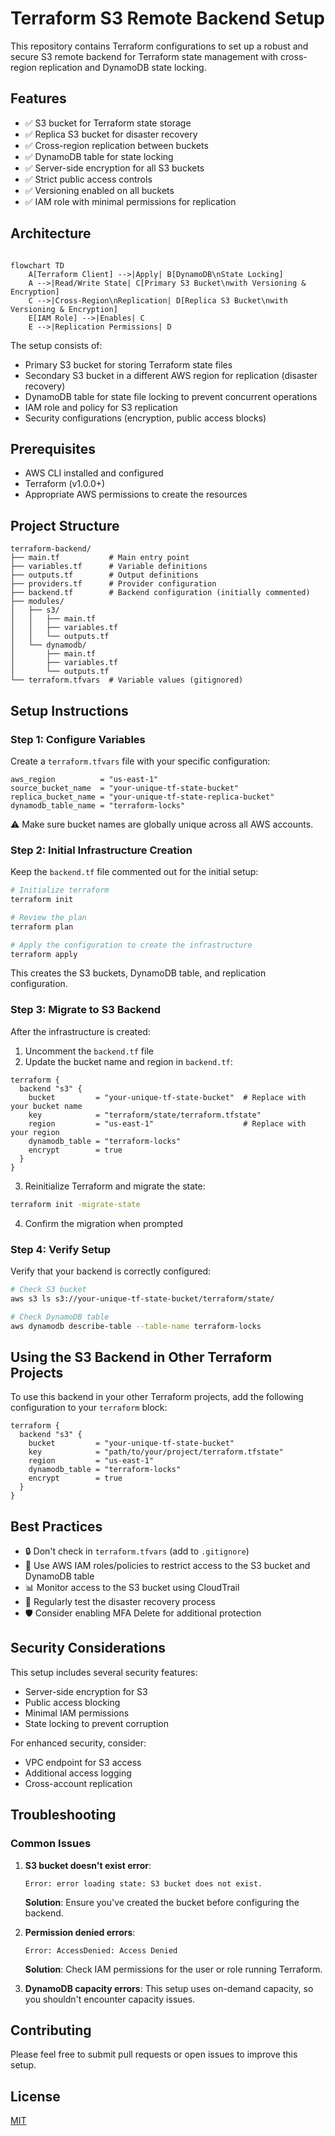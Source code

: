 # Terraform S3 Remote Backend Setup

This repository contains Terraform configurations to set up a robust and secure S3 remote backend for Terraform state management with cross-region replication and DynamoDB state locking.

## Features

- ✅ S3 bucket for Terraform state storage
- ✅ Replica S3 bucket for disaster recovery
- ✅ Cross-region replication between buckets
- ✅ DynamoDB table for state locking
- ✅ Server-side encryption for all S3 buckets
- ✅ Strict public access controls
- ✅ Versioning enabled on all buckets
- ✅ IAM role with minimal permissions for replication

## Architecture
```mermaid

flowchart TD
    A[Terraform Client] -->|Apply| B[DynamoDB\nState Locking]
    A -->|Read/Write State| C[Primary S3 Bucket\nwith Versioning & Encryption]
    C -->|Cross-Region\nReplication| D[Replica S3 Bucket\nwith Versioning & Encryption]
    E[IAM Role] -->|Enables| C
    E -->|Replication Permissions| D
```
The setup consists of:
- Primary S3 bucket for storing Terraform state files
- Secondary S3 bucket in a different AWS region for replication (disaster recovery)
- DynamoDB table for state file locking to prevent concurrent operations
- IAM role and policy for S3 replication
- Security configurations (encryption, public access blocks)

## Prerequisites

- AWS CLI installed and configured
- Terraform (v1.0.0+)
- Appropriate AWS permissions to create the resources

## Project Structure

```
terraform-backend/
├── main.tf           # Main entry point
├── variables.tf      # Variable definitions
├── outputs.tf        # Output definitions
├── providers.tf      # Provider configuration
├── backend.tf        # Backend configuration (initially commented)
├── modules/
│   ├── s3/
│   │   ├── main.tf
│   │   ├── variables.tf
│   │   └── outputs.tf
│   └── dynamodb/
│       ├── main.tf
│       ├── variables.tf
│       └── outputs.tf
└── terraform.tfvars  # Variable values (gitignored)
```

## Setup Instructions

### Step 1: Configure Variables

Create a `terraform.tfvars` file with your specific configuration:

```hcl
aws_region          = "us-east-1"
source_bucket_name  = "your-unique-tf-state-bucket"
replica_bucket_name = "your-unique-tf-state-replica-bucket"
dynamodb_table_name = "terraform-locks"
```

⚠️ Make sure bucket names are globally unique across all AWS accounts.

### Step 2: Initial Infrastructure Creation

Keep the `backend.tf` file commented out for the initial setup:

```bash
# Initialize terraform
terraform init

# Review the plan
terraform plan

# Apply the configuration to create the infrastructure
terraform apply
```

This creates the S3 buckets, DynamoDB table, and replication configuration.

### Step 3: Migrate to S3 Backend

After the infrastructure is created:

1. Uncomment the `backend.tf` file
2. Update the bucket name and region in `backend.tf`:

```hcl
terraform {
  backend "s3" {
    bucket         = "your-unique-tf-state-bucket"  # Replace with your bucket name
    key            = "terraform/state/terraform.tfstate"
    region         = "us-east-1"                    # Replace with your region
    dynamodb_table = "terraform-locks"
    encrypt        = true
  }
}
```

3. Reinitialize Terraform and migrate the state:

```bash
terraform init -migrate-state
```

4. Confirm the migration when prompted

### Step 4: Verify Setup

Verify that your backend is correctly configured:

```bash
# Check S3 bucket
aws s3 ls s3://your-unique-tf-state-bucket/terraform/state/

# Check DynamoDB table
aws dynamodb describe-table --table-name terraform-locks
```

## Using the S3 Backend in Other Terraform Projects

To use this backend in your other Terraform projects, add the following configuration to your `terraform` block:

```hcl
terraform {
  backend "s3" {
    bucket         = "your-unique-tf-state-bucket"
    key            = "path/to/your/project/terraform.tfstate"
    region         = "us-east-1"
    dynamodb_table = "terraform-locks"
    encrypt        = true
  }
}
```

## Best Practices

- 🔒 Don't check in `terraform.tfvars` (add to `.gitignore`)
- 🔑 Use AWS IAM roles/policies to restrict access to the S3 bucket and DynamoDB table
- 📊 Monitor access to the S3 bucket using CloudTrail
- 🔄 Regularly test the disaster recovery process
- 🛡️ Consider enabling MFA Delete for additional protection

## Security Considerations

This setup includes several security features:
- Server-side encryption for S3
- Public access blocking
- Minimal IAM permissions
- State locking to prevent corruption

For enhanced security, consider:
- VPC endpoint for S3 access
- Additional access logging
- Cross-account replication

## Troubleshooting

### Common Issues

1. **S3 bucket doesn't exist error**:
   ```
   Error: error loading state: S3 bucket does not exist.
   ```
   **Solution**: Ensure you've created the bucket before configuring the backend.

2. **Permission denied errors**:
   ```
   Error: AccessDenied: Access Denied
   ```
   **Solution**: Check IAM permissions for the user or role running Terraform.

3. **DynamoDB capacity errors**:
   This setup uses on-demand capacity, so you shouldn't encounter capacity issues.

## Contributing

Please feel free to submit pull requests or open issues to improve this setup.

## License

[MIT](LICENSE)